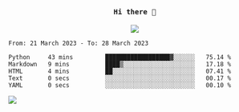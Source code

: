 <h4 align="center"><samp> Hi there 👋  </samp></h4>

<p align="center">
  
  <a href="https://github.com/bznick98">
    <img align="center" src="https://github-readme-stats.vercel.app/api?username=bznick98&&count_private=true&hide=issues,prs,contribs&show_icons=true&theme=gruvbox" />
  </a>
  
  <!--START_SECTION:waka-->

```text
From: 21 March 2023 - To: 28 March 2023

Python     43 mins         ██████████████████▓░░░░░░   75.14 %
Markdown   9 mins          ████▒░░░░░░░░░░░░░░░░░░░░   17.18 %
HTML       4 mins          ██░░░░░░░░░░░░░░░░░░░░░░░   07.41 %
Text       0 secs          ░░░░░░░░░░░░░░░░░░░░░░░░░   00.17 %
YAML       0 secs          ░░░░░░░░░░░░░░░░░░░░░░░░░   00.10 %
```

<!--END_SECTION:waka-->
  
 
</p>

![](https://visitor-badge.glitch.me/badge?page_id=bznick98.bznick98)
